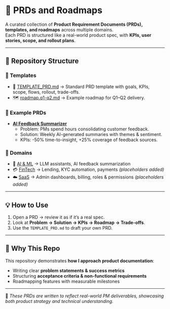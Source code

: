 # 📑 PRDs and Roadmaps

A curated collection of **Product Requirement Documents (PRDs), templates, and roadmaps** across multiple domains.  
Each PRD is structured like a real-world product spec, with **KPIs, user stories, scope, and rollout plans**.  

---

## 📂 Repository Structure

### 🧩 Templates
- 📄 [TEMPLATE_PRD.md](./TEMPLATE_PRD.md) → Standard PRD template with goals, KPIs, scope, flows, rollout, trade-offs.  
- 🗺 [roadmap.q1-q2.md](./roadmap.q1-q2.md) → Example roadmap for Q1–Q2 delivery.  

### 🎯 Example PRDs
- **[AI Feedback Summarizer](./ai-ml/prd_ai_feedback_summarizer.md)**  
  - Problem: PMs spend hours consolidating customer feedback.  
  - Solution: Weekly AI-generated summaries with themes & sentiment.  
  - KPIs: -50% time-to-insight, +25% coverage of feedback sources.  

### 🎯 Domains
- 🤖 [AI & ML](./ai-ml) → LLM assistants, AI feedback summarization  
- 💳 [FinTech](./fintech) → Lending, KYC automation, payments *(placeholders added)*  
- ☁️ [SaaS](./saas) → Admin dashboards, billing, roles & permissions *(placeholders added)*  

---

## 💡 How to Use
1. Open a PRD → review it as if it’s a real spec.  
2. Look at **Problem → Solution → KPIs → Roadmap → Trade-offs**.  
3. Use the `TEMPLATE_PRD.md` to draft your own PRD.  

---

## 🚀 Why This Repo
This repository demonstrates **how I approach product documentation**:
- Writing clear **problem statements & success metrics**  
- Structuring **acceptance criteria & non-functional requirements**  
- Roadmapping features with measurable milestones  

---

📌 *These PRDs are written to reflect real-world PM deliverables, showcasing both product strategy and technical understanding.*

